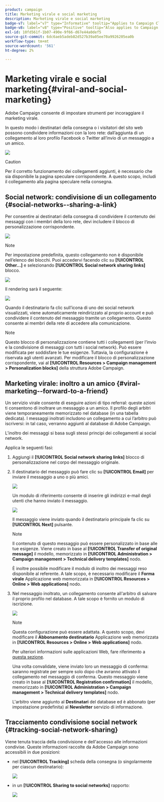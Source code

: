 ```yaml
---
product: campaign
title: Marketing virale e social marketing
description: Marketing virale e social marketing
badge-v7: label="v7" type="Informative" tooltip="Applies to Campaign Classic v7"
badge-v8: label="v8" type="Positive" tooltip="Also applies to Campaign v8"
exl-id: 10fd561f-1b07-490e-9f66-d67e44a0def5
source-git-commit: 6dc6aeb5adeb82d527b39a05ee70a9926205ea0b
workflow-type: tm+mt
source-wordcount: '561'
ht-degree: 2%

---
```


# Marketing virale e social marketing{#viral-and-social-marketing}



Adobe Campaign consente di impostare strumenti per incoraggiare il marketing virale.

In questo modo i destinatari della consegna o i visitatori del sito web possono condividere informazioni con la loro rete: dall’aggiunta di un collegamento al loro profilo Facebook o Twitter all’invio di un messaggio a un amico.

![](assets/s_ncs_user_viral_icons.png)

>[!CAUTION]
>
>Per il corretto funzionamento dei collegamenti aggiunti, è necessario che sia disponibile la pagina speculare corrispondente. A questo scopo, includi il collegamento alla pagina speculare nella consegna.

## Social network: condivisione di un collegamento {#social-networks--sharing-a-link}

Per consentire ai destinatari della consegna di condividere il contenuto dei messaggi con i membri della loro rete, devi includere il blocco di personalizzazione corrispondente.

![](assets/s_ncs_user_viral_add_link.png)

>[!NOTE]
>
>Per impostazione predefinita, questo collegamento non è disponibile nell’elenco dei blocchi. Puoi accedervi facendo clic su **[!UICONTROL Other...]** e selezionando **[!UICONTROL Social network sharing links]** blocco.

![](assets/s_ncs_user_viral_add_link_via_others.png)

Il rendering sarà il seguente:

![](assets/s_ncs_user_viral_add_link_rendering.png)

Quando il destinatario fa clic sull’icona di uno dei social network visualizzati, viene automaticamente reindirizzato al proprio account e può condividere il contenuto del messaggio tramite un collegamento. Questo consente ai membri della rete di accedere alla comunicazione.

>[!NOTE]
>
>Questo blocco di personalizzazione contiene tutti i collegamenti (per l’invio e la condivisione di messaggi con tutti i social network). Può essere modificata per soddisfare le tue esigenze. Tuttavia, la configurazione è riservata agli utenti avanzati. Per modificare il blocco di personalizzazione corrispondente, vai al **[!UICONTROL Resources > Campaign management > Personalization blocks]** della struttura Adobe Campaign.

## Marketing virale: inoltro a un amico {#viral-marketing--forward-to-a-friend}

Un servizio virale consente di eseguire azioni di tipo referral: queste azioni ti consentono di inoltrare un messaggio a un amico. Il profilo degli arbitri viene temporaneamente memorizzato nel database (in una tabella dedicata). I messaggi inoltrati includono un collegamento a cui l’arbitro può iscriversi: in tal caso, verranno aggiunti al database di Adobe Campaign.

L’inoltro dei messaggi si basa sugli stessi principi dei collegamenti ai social network.

Applica le seguenti fasi:

1. Aggiungi il **[!UICONTROL Social network sharing links]** blocco di personalizzazione nel corpo del messaggio originale.
1. Il destinatario del messaggio può fare clic su **[!UICONTROL Email]** per inviare il messaggio a uno o più amici.

   ![](assets/s_ncs_user_viral_email_link.png)

   Un modulo di riferimento consente di inserire gli indirizzi e-mail degli utenti che hanno inviato il messaggio.

   ![](assets/s_ncs_user_viral_email_msg.png)

   Il messaggio viene inviato quando il destinatario principale fa clic su **[!UICONTROL Next]** pulsante.

   >[!NOTE]
   >
   >Il contenuto di questo messaggio può essere personalizzato in base alle tue esigenze. Viene creato in base al **[!UICONTROL Transfer of original message]** il modello, memorizzato in **[!UICONTROL Administration > Campaign management > Technical delivery templates]** nodo.
   >
   >È inoltre possibile modificare il modulo di inoltro dei messaggi reso disponibile al referente. A tale scopo, è necessario modificare il **Forma virale** Applicazione web memorizzata in **[!UICONTROL Resources > Online > Web applications]** nodo.

1. Nel messaggio inoltrato, un collegamento consente all&#39;arbitro di salvare il proprio profilo nel database. A tale scopo è fornito un modulo di iscrizione.

   ![](assets/s_ncs_user_viral_create_account_form.png)

   >[!NOTE]
   >
   >Questa configurazione può essere adattata. A questo scopo, devi modificare il **Abbonamento destinatario** Applicazione web memorizzata in **[!UICONTROL Resources > Online > Web applications]** nodo.
   >
   >Per ulteriori informazioni sulle applicazioni Web, fare riferimento a [questa sezione](../../web/using/about-web-applications.md).

   Una volta convalidate, viene inviato loro un messaggio di conferma: saranno registrate per sempre solo dopo che avranno attivato il collegamento nel messaggio di conferma. Questo messaggio viene creato in base al **[!UICONTROL Registration confirmation]** il modello, memorizzato in **[!UICONTROL Administration > Campaign management > Technical delivery templates]** nodo.

   L&#39;arbitro viene aggiunto al **Destinatari** del database ed è abbonato (per impostazione predefinita) al **Newsletter** servizio di informazione.

## Tracciamento condivisione social network {#tracking-social-network-sharing}

Viene tenuta traccia della condivisione e dell&#39;accesso alle informazioni condivise. Queste informazioni raccolte da Adobe Campaign sono accessibili in due posizioni:

* nel **[!UICONTROL Tracking]** scheda della consegna (o singolarmente per ciascun destinatario):

   ![](assets/s_ncs_user_network_del_tracking_tab.png)

* in un **[!UICONTROL Sharing to social networks]** rapporto:

   ![](assets/s_ncs_user_viral_report.png)

